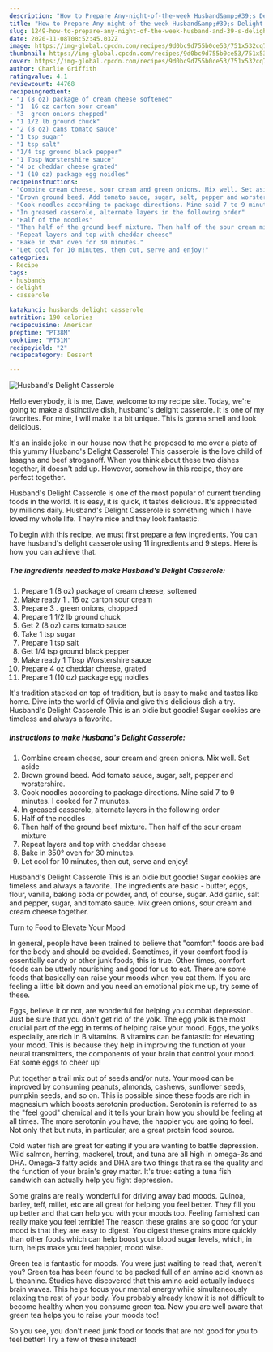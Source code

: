 ```yaml
---
description: "How to Prepare Any-night-of-the-week Husband&amp;#39;s Delight Casserole"
title: "How to Prepare Any-night-of-the-week Husband&amp;#39;s Delight Casserole"
slug: 1249-how-to-prepare-any-night-of-the-week-husband-and-39-s-delight-casserole
date: 2020-11-08T08:52:45.032Z
image: https://img-global.cpcdn.com/recipes/9d0bc9d755b0ce53/751x532cq70/husbands-delight-casserole-recipe-main-photo.jpg
thumbnail: https://img-global.cpcdn.com/recipes/9d0bc9d755b0ce53/751x532cq70/husbands-delight-casserole-recipe-main-photo.jpg
cover: https://img-global.cpcdn.com/recipes/9d0bc9d755b0ce53/751x532cq70/husbands-delight-casserole-recipe-main-photo.jpg
author: Charlie Griffith
ratingvalue: 4.1
reviewcount: 44768
recipeingredient:
- "1 (8 oz) package of cream cheese softened"
- "1  16 oz carton sour cream"
- "3  green onions chopped"
- "1 1/2 lb ground chuck"
- "2 (8 oz) cans tomato sauce"
- "1 tsp sugar"
- "1 tsp salt"
- "1/4 tsp ground black pepper"
- "1 Tbsp Worstershire sauce"
- "4 oz cheddar cheese grated"
- "1 (10 oz) package egg noidles"
recipeinstructions:
- "Combine cream cheese, sour cream and green onions. Mix well. Set aside"
- "Brown ground beed. Add tomato sauce, sugar, salt, pepper and worstershire."
- "Cook noodles according to package directions. Mine said 7 to 9 minutes. I cooked for 7 munutes."
- "In greased casserole, alternate layers in the following order"
- "Half of the noodles"
- "Then half of the ground beef mixture. Then half of the sour cream mixture"
- "Repeat layers and top with cheddar cheese"
- "Bake in 350° oven for 30 minutes."
- "Let cool for 10 minutes, then cut, serve and enjoy!"
categories:
- Recipe
tags:
- husbands
- delight
- casserole

katakunci: husbands delight casserole 
nutrition: 190 calories
recipecuisine: American
preptime: "PT38M"
cooktime: "PT51M"
recipeyield: "2"
recipecategory: Dessert

---
```



![Husband&#39;s Delight Casserole](https://img-global.cpcdn.com/recipes/9d0bc9d755b0ce53/751x532cq70/husbands-delight-casserole-recipe-main-photo.jpg)

Hello everybody, it is me, Dave, welcome to my recipe site. Today, we're going to make a distinctive dish, husband&#39;s delight casserole. It is one of my favorites. For mine, I will make it a bit unique. This is gonna smell and look delicious.

It&#39;s an inside joke in our house now that he proposed to me over a plate of this yummy Husband&#39;s Delight Casserole! This casserole is the love child of lasagna and beef stroganoff. When you think about these two dishes together, it doesn&#39;t add up. However, somehow in this recipe, they are perfect together.

Husband&#39;s Delight Casserole is one of the most popular of current trending foods in the world. It is easy, it is quick, it tastes delicious. It's appreciated by millions daily. Husband&#39;s Delight Casserole is something which I have loved my whole life. They're nice and they look fantastic.


To begin with this recipe, we must first prepare a few ingredients. You can have husband&#39;s delight casserole using 11 ingredients and 9 steps. Here is how you can achieve that.

<!--inarticleads1-->

##### The ingredients needed to make Husband&#39;s Delight Casserole:

1. Prepare 1 (8 oz) package of cream cheese, softened
1. Make ready 1 . 16 oz carton sour cream
1. Prepare 3 . green onions, chopped
1. Prepare 1 1/2 lb ground chuck
1. Get 2 (8 oz) cans tomato sauce
1. Take 1 tsp sugar
1. Prepare 1 tsp salt
1. Get 1/4 tsp ground black pepper
1. Make ready 1 Tbsp Worstershire sauce
1. Prepare 4 oz cheddar cheese, grated
1. Prepare 1 (10 oz) package egg noidles


It&#39;s tradition stacked on top of tradition, but is easy to make and tastes like home. Dive into the world of Olivia and give this delicious dish a try. Husband&#39;s Delight Casserole This is an oldie but goodie! Sugar cookies are timeless and always a favorite. 

<!--inarticleads2-->

##### Instructions to make Husband&#39;s Delight Casserole:

1. Combine cream cheese, sour cream and green onions. Mix well. Set aside
1. Brown ground beed. Add tomato sauce, sugar, salt, pepper and worstershire.
1. Cook noodles according to package directions. Mine said 7 to 9 minutes. I cooked for 7 munutes.
1. In greased casserole, alternate layers in the following order
1. Half of the noodles
1. Then half of the ground beef mixture. Then half of the sour cream mixture
1. Repeat layers and top with cheddar cheese
1. Bake in 350° oven for 30 minutes.
1. Let cool for 10 minutes, then cut, serve and enjoy!


Husband&#39;s Delight Casserole This is an oldie but goodie! Sugar cookies are timeless and always a favorite. The ingredients are basic - butter, eggs, flour, vanilla, baking soda or powder, and, of course, sugar. Add garlic, salt and pepper, sugar, and tomato sauce. Mix green onions, sour cream and cream cheese together. 

Turn to Food to Elevate Your Mood


In general, people have been trained to believe that "comfort" foods are bad for the body and should be avoided. Sometimes, if your comfort food is essentially candy or other junk foods, this is true. Other times, comfort foods can be utterly nourishing and good for us to eat. There are some foods that basically can raise your moods when you eat them. If you are feeling a little bit down and you need an emotional pick me up, try some of these.

Eggs, believe it or not, are wonderful for helping you combat depression. Just be sure that you don't get rid of the yolk. The egg yolk is the most crucial part of the egg in terms of helping raise your mood. Eggs, the yolks especially, are rich in B vitamins. B vitamins can be fantastic for elevating your mood. This is because they help in improving the function of your neural transmitters, the components of your brain that control your mood. Eat some eggs to cheer up!

Put together a trail mix out of seeds and/or nuts. Your mood can be improved by consuming peanuts, almonds, cashews, sunflower seeds, pumpkin seeds, and so on. This is possible since these foods are rich in magnesium which boosts serotonin production. Serotonin is referred to as the "feel good" chemical and it tells your brain how you should be feeling at all times. The more serotonin you have, the happier you are going to feel. Not only that but nuts, in particular, are a great protein food source.

Cold water fish are great for eating if you are wanting to battle depression. Wild salmon, herring, mackerel, trout, and tuna are all high in omega-3s and DHA. Omega-3 fatty acids and DHA are two things that raise the quality and the function of your brain's grey matter. It's true: eating a tuna fish sandwich can actually help you fight depression. 

Some grains are really wonderful for driving away bad moods. Quinoa, barley, teff, millet, etc are all great for helping you feel better. They fill you up better and that can help you with your moods too. Feeling famished can really make you feel terrible! The reason these grains are so good for your mood is that they are easy to digest. You digest these grains more quickly than other foods which can help boost your blood sugar levels, which, in turn, helps make you feel happier, mood wise.

Green tea is fantastic for moods. You were just waiting to read that, weren't you? Green tea has been found to be packed full of an amino acid known as L-theanine. Studies have discovered that this amino acid actually induces brain waves. This helps focus your mental energy while simultaneously relaxing the rest of your body. You probably already knew it is not difficult to become healthy when you consume green tea. Now you are well aware that green tea helps you to raise your moods too!

So you see, you don't need junk food or foods that are not good for you to feel better! Try a few of these instead!

